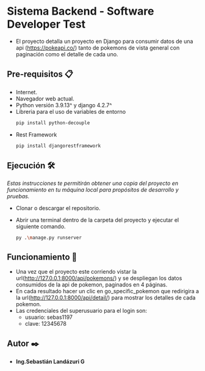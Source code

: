 # Sistema Backend - Software Developer Test

- El proyecto detalla un proyecto en Django para consumir datos de una api (https://pokeapi.co/) tanto de pokemons de vista general con paginación como el detalle de cada uno.

## Pre-requisitos 📋

- Internet.
- Navegador web actual.
- Python versión 3.9.13^ y django 4.2.7^
- Libreria para el uso de variables de entorno 
    ```bash
   pip install python-decouple
- Rest Framework
    ```bash
   pip install djangorestframework


## Ejecución 🛠️

_Estas instrucciones te permitirán obtener una copia del proyecto en funcionamiento en tu máquina local para propósitos de desarrollo y pruebas._

- Clonar o descargar el repositorio.
- Abrir una terminal dentro de la carpeta del proyecto y ejecutar el siguiente comando.

    ```bash
   py .\manage.py runserver


## Funcionamiento 🚀

- Una vez que el proyecto este corriendo vistar la url(http://127.0.0.1:8000/api/pokemons/) y se despliegan los datos consumidos de la api de pokemon, paginados en 4 páginas.
- En cada resultado hacer un clic en go_specific_pokemon que redirigira a la url(http://127.0.0.1:8000/api/detail/<pk>) para mostrar los detalles de cada pokemon.
- Las credenciales del superusuario para el login son: 
    - usuario: sebas1197
    - clave: 12345678


## Autor ✒️

* **Ing.Sebastián Landázuri G** 